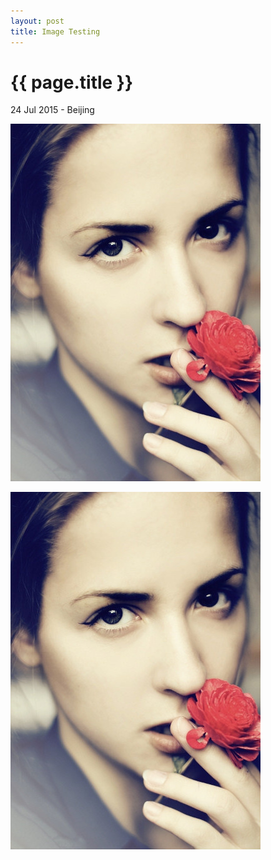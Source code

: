 ```yaml
---
layout: post
title: Image Testing
---
```


{{ page.title }}
================

<p class="meta">24 Jul 2015 - Beijing</p>

<div style="float:center">
    <img src="/assets/girl.jpg">
</div>

![alt text](/assets/girl.jpg 'title')

